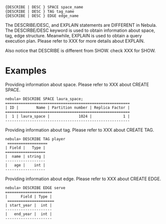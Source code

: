 ```
{DESCRIBE | DESC } SPACE space_name
{DESCRIBE | DESC } TAG tag_name
{DESCRIBE | DESC } EDGE edge_name
```

The DESCRIBE/DESC, and EXPLAIN statements are DIFFERENT in Nebula. The DESCIRBE/DESC keyword is used to obtain information about space, tag, edge structure. Meanwhile, EXPLAIN is used to obtain a query execution plan. Please refer to XXX for more details about EXPLAIN.

Also notice that DESCRIBE is different from SHOW. check XXX for SHOW.
# Examples
Providing information about space. Please refer to XXX about CREATE SPACE.
```
nebula> DESCRIBE SPACE laura_space;                                    ========================================================              | ID |        Name | Partition number | Replica Factor |              ========================================================              |  1 | laura_space |             1024 |              1 |              --------------------------------------------------------  
```

Providing information about tag. Please refer to XXX about CREATE TAG.
```
nebula> DESCRIBE TAG player                                             ==================                                                    | Field |   Type |                                                    ==================                                                    |  name | string |                                                    ------------------                                                    |   age |    int |                                                    ------------------  
```

Providing information about edge. Please refer to XXX about CREATE EDGE.
```
nebula> DESCRIBE EDGE serve                                            =====================                                                  |      Field | Type |                                                   =====================                                                 | start_year |  int |                                                  ---------------------                                                  |   end_year |  int |                                                  --------------------- 
```

